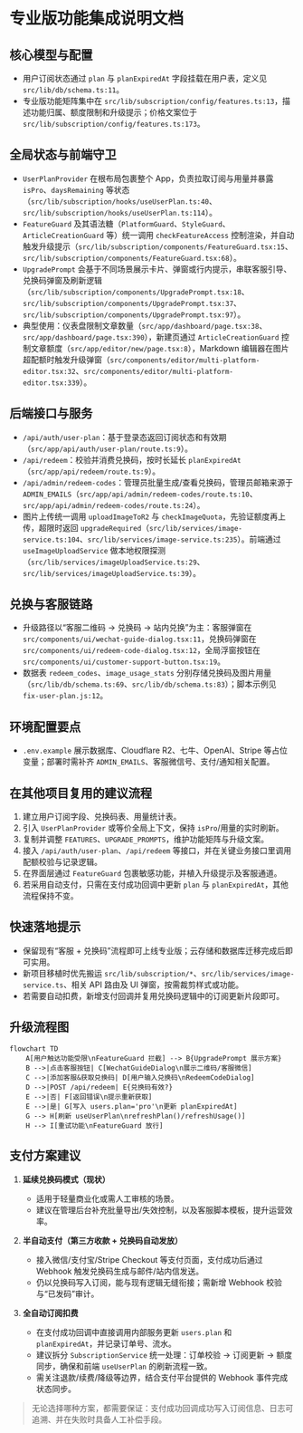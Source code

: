 # 专业版功能集成说明文档

## 核心模型与配置
- 用户订阅状态通过 `plan` 与 `planExpiredAt` 字段挂载在用户表，定义见 `src/lib/db/schema.ts:11`。
- 专业版功能矩阵集中在 `src/lib/subscription/config/features.ts:13`，描述功能归属、额度限制和升级提示；价格文案位于 `src/lib/subscription/config/features.ts:173`。

## 全局状态与前端守卫
- `UserPlanProvider` 在根布局包裹整个 App，负责拉取订阅与用量并暴露 `isPro`、`daysRemaining` 等状态（`src/lib/subscription/hooks/useUserPlan.ts:40`、`src/lib/subscription/hooks/useUserPlan.ts:114`）。
- `FeatureGuard` 及其语法糖（`PlatformGuard`、`StyleGuard`、`ArticleCreationGuard` 等）统一调用 `checkFeatureAccess` 控制渲染，并自动触发升级提示（`src/lib/subscription/components/FeatureGuard.tsx:15`、`src/lib/subscription/components/FeatureGuard.tsx:68`）。
- `UpgradePrompt` 会基于不同场景展示卡片、弹窗或行内提示，串联客服引导、兑换码弹窗及刷新逻辑（`src/lib/subscription/components/UpgradePrompt.tsx:18`、`src/lib/subscription/components/UpgradePrompt.tsx:37`、`src/lib/subscription/components/UpgradePrompt.tsx:97`）。
- 典型使用：仪表盘限制文章数量（`src/app/dashboard/page.tsx:38`、`src/app/dashboard/page.tsx:390`），新建页通过 `ArticleCreationGuard` 控制文章额度（`src/app/editor/new/page.tsx:8`），Markdown 编辑器在图片超配额时触发升级弹窗（`src/components/editor/multi-platform-editor.tsx:32`、`src/components/editor/multi-platform-editor.tsx:339`）。

## 后端接口与服务
- `/api/auth/user-plan`：基于登录态返回订阅状态和有效期（`src/app/api/auth/user-plan/route.ts:9`）。
- `/api/redeem`：校验并消费兑换码，按时长延长 `planExpiredAt`（`src/app/api/redeem/route.ts:9`）。
- `/api/admin/redeem-codes`：管理员批量生成/查看兑换码，管理员邮箱来源于 `ADMIN_EMAILS`（`src/app/api/admin/redeem-codes/route.ts:10`、`src/app/api/admin/redeem-codes/route.ts:24`）。
- 图片上传统一调用 `uploadImageToR2` 与 `checkImageQuota`，先验证额度再上传，超限时返回 `upgradeRequired`（`src/lib/services/image-service.ts:104`、`src/lib/services/image-service.ts:235`）。前端通过 `useImageUploadService` 做本地权限探测（`src/lib/services/imageUploadService.ts:29`、`src/lib/services/imageUploadService.ts:39`）。

## 兑换与客服链路
- 升级路径以“客服二维码 → 兑换码 → 站内兑换”为主：客服弹窗在 `src/components/ui/wechat-guide-dialog.tsx:11`，兑换码弹窗在 `src/components/ui/redeem-code-dialog.tsx:12`，全局浮窗按钮在 `src/components/ui/customer-support-button.tsx:19`。
- 数据表 `redeem_codes`、`image_usage_stats` 分别存储兑换码及图片用量（`src/lib/db/schema.ts:69`、`src/lib/db/schema.ts:83`）；脚本示例见 `fix-user-plan.js:12`。

## 环境配置要点
- `.env.example` 展示数据库、Cloudflare R2、七牛、OpenAI、Stripe 等占位变量；部署时需补齐 `ADMIN_EMAILS`、客服微信号、支付/通知相关配置。

## 在其他项目复用的建议流程
1. 建立用户订阅字段、兑换码表、用量统计表。
2. 引入 `UserPlanProvider` 或等价全局上下文，保持 `isPro`/用量的实时刷新。
3. 复制并调整 `FEATURES`、`UPGRADE_PROMPTS`，维护功能矩阵与升级文案。
4. 接入 `/api/auth/user-plan`、`/api/redeem` 等接口，并在关键业务接口里调用配额校验与记录逻辑。
5. 在界面层通过 `FeatureGuard` 包裹敏感功能，并植入升级提示及客服通道。
6. 若采用自动支付，只需在支付成功回调中更新 `plan` 与 `planExpiredAt`，其他流程保持不变。

## 快速落地提示
- 保留现有“客服 + 兑换码”流程即可上线专业版；云存储和数据库迁移完成后即可实用。
- 新项目移植时优先搬运 `src/lib/subscription/*`、`src/lib/services/image-service.ts`、相关 API 路由及 UI 弹窗，按需裁剪样式或功能。
- 若需要自动扣费，新增支付回调并复用兑换码逻辑中的订阅更新片段即可。

## 升级流程图
```mermaid
flowchart TD
    A[用户触达功能受限\nFeatureGuard 拦截] --> B{UpgradePrompt 展示方案}
    B -->|点击客服按钮| C[WechatGuideDialog\n展示二维码/客服微信]
    C -->|添加客服&获取兑换码| D[用户输入兑换码\nRedeemCodeDialog]
    D -->|POST /api/redeem| E{兑换码有效?}
    E -->|否| F[返回错误\n提示重新获取]
    E -->|是| G[写入 users.plan='pro'\n更新 planExpiredAt]
    G --> H[刷新 useUserPlan\nrefreshPlan()/refreshUsage()]
    H --> I[重试功能\nFeatureGuard 放行]
```

## 支付方案建议
1. **延续兑换码模式（现状）**  
   - 适用于轻量商业化或需人工审核的场景。  
   - 建议在管理后台补充批量导出/失效控制，以及客服脚本模板，提升运营效率。

2. **半自动支付（第三方收款 + 兑换码自动发放）**  
   - 接入微信/支付宝/Stripe Checkout 等支付页面，支付成功后通过 Webhook 触发兑换码生成与邮件/站内信发送。  
   - 仍以兑换码写入订阅，能与现有逻辑无缝衔接；需新增 Webhook 校验与“已发码”审计。

3. **全自动订阅扣费**  
   - 在支付成功回调中直接调用内部服务更新 `users.plan` 和 `planExpiredAt`，并记录订单号、流水。  
   - 建议拆分 `SubscriptionService` 统一处理：订单校验 → 订阅更新 → 额度同步，确保和前端 `useUserPlan` 的刷新流程一致。  
   - 需关注退款/续费/降级等边界，结合支付平台提供的 Webhook 事件完成状态同步。

> 无论选择哪种方案，都需要保证：支付成功回调成功写入订阅信息、日志可追溯、并在失败时具备人工补偿手段。
